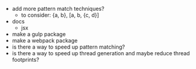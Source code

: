 - add more pattern match techniques?
  - to consider: {a, b}, [a, b, {c, d}]
- docs
  - jsx
- make a gulp package
- make a webpack package
- is there a way to speed up pattern matching?
- is there a way to speed up thread generation and maybe reduce thread footprints?
